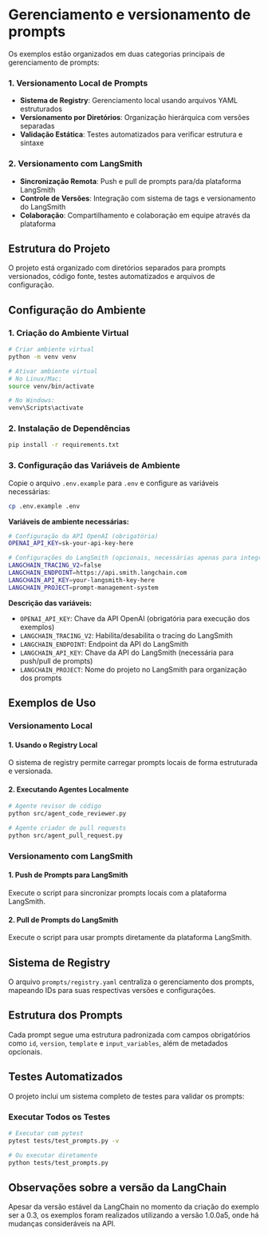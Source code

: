 # Gerenciamento e versionamento de prompts

Os exemplos estão organizados em duas categorias principais de gerenciamento de prompts:

### 1. Versionamento Local de Prompts
- **Sistema de Registry**: Gerenciamento local usando arquivos YAML estruturados
- **Versionamento por Diretórios**: Organização hierárquica com versões separadas
- **Validação Estática**: Testes automatizados para verificar estrutura e sintaxe

### 2. Versionamento com LangSmith
- **Sincronização Remota**: Push e pull de prompts para/da plataforma LangSmith
- **Controle de Versões**: Integração com sistema de tags e versionamento do LangSmith
- **Colaboração**: Compartilhamento e colaboração em equipe através da plataforma

## Estrutura do Projeto

O projeto está organizado com diretórios separados para prompts versionados, código fonte, testes automatizados e arquivos de configuração.

## Configuração do Ambiente

### 1. Criação do Ambiente Virtual

```bash
# Criar ambiente virtual
python -m venv venv

# Ativar ambiente virtual
# No Linux/Mac:
source venv/bin/activate

# No Windows:
venv\Scripts\activate
```

### 2. Instalação de Dependências

```bash
pip install -r requirements.txt
```

### 3. Configuração das Variáveis de Ambiente

Copie o arquivo `.env.example` para `.env` e configure as variáveis necessárias:

```bash
cp .env.example .env
```

**Variáveis de ambiente necessárias:**

```bash
# Configuração da API OpenAI (obrigatória)
OPENAI_API_KEY=sk-your-api-key-here

# Configurações do LangSmith (opcionais, necessárias apenas para integração com LangSmith)
LANGCHAIN_TRACING_V2=false
LANGCHAIN_ENDPOINT=https://api.smith.langchain.com
LANGCHAIN_API_KEY=your-langsmith-key-here
LANGCHAIN_PROJECT=prompt-management-system
```

**Descrição das variáveis:**

- `OPENAI_API_KEY`: Chave da API OpenAI (obrigatória para execução dos exemplos)
- `LANGCHAIN_TRACING_V2`: Habilita/desabilita o tracing do LangSmith
- `LANGCHAIN_ENDPOINT`: Endpoint da API do LangSmith
- `LANGCHAIN_API_KEY`: Chave da API do LangSmith (necessária para push/pull de prompts)
- `LANGCHAIN_PROJECT`: Nome do projeto no LangSmith para organização dos prompts

## Exemplos de Uso

### Versionamento Local

#### 1. Usando o Registry Local

O sistema de registry permite carregar prompts locais de forma estruturada e versionada.

#### 2. Executando Agentes Localmente

```bash
# Agente revisor de código
python src/agent_code_reviewer.py

# Agente criador de pull requests  
python src/agent_pull_request.py
```

### Versionamento com LangSmith

#### 1. Push de Prompts para LangSmith

Execute o script para sincronizar prompts locais com a plataforma LangSmith.

#### 2. Pull de Prompts do LangSmith

Execute o script para usar prompts diretamente da plataforma LangSmith.

## Sistema de Registry

O arquivo `prompts/registry.yaml` centraliza o gerenciamento dos prompts, mapeando IDs para suas respectivas versões e configurações.

## Estrutura dos Prompts

Cada prompt segue uma estrutura padronizada com campos obrigatórios como `id`, `version`, `template` e `input_variables`, além de metadados opcionais.

## Testes Automatizados

O projeto inclui um sistema completo de testes para validar os prompts:

### Executar Todos os Testes

```bash
# Executar com pytest
pytest tests/test_prompts.py -v

# Ou executar diretamente
python tests/test_prompts.py
```

## Observações sobre a versão da LangChain

Apesar da versão estável da LangChain no momento da criação do exemplo ser a 0.3, os exemplos foram realizados utilizando a versão 1.0.0a5, onde há mudanças consideráveis na API.